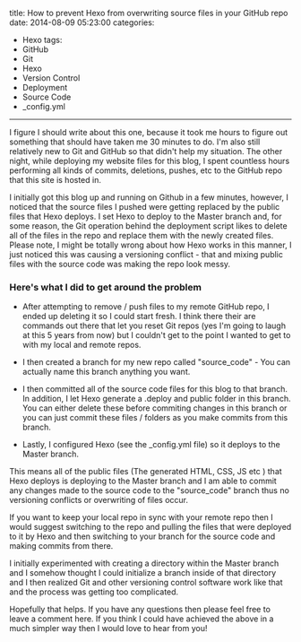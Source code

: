 title: How to prevent Hexo from overwriting source files in your GitHub repo
date: 2014-08-09 05:23:00
categories: 
- Hexo
tags:
- GitHub
- Git
- Hexo
- Version Control 
- Deployment 
- Source Code 
- _config.yml

---

I figure I should write about this one, because it took me hours to figure out something that should have taken me 30 minutes to do. I'm also still relatively new to Git and GitHub so that didn't help my situation. The other night, while deploying my website files for this blog, I spent countless hours performing all kinds of commits, deletions, pushes, etc to the GitHub repo that this site is hosted in.  <!-- more -->

I initially got this blog up and running on Github in a few minutes, however, I noticed that the source files I pushed were getting replaced by the public files that Hexo deploys. I set Hexo to deploy to the Master branch and, for some reason, the Git operation behind the deployment script likes to delete all of the files in the repo and replace them with the newly created files. Please note, I might be totally wrong about how Hexo works in this manner, I just noticed this was causing a versioning conflict - that and mixing public files with the source code was making the repo look messy. 

### Here's what I did to get around the problem 

- After attempting to remove / push files to my remote GitHub repo, I ended up deleting it so I could start fresh. I think there their are commands out there that let you reset Git repos (yes I'm going to laugh at this 5 years from now) but I couldn't get to the point I wanted to get to with my local and remote repos. 

- I then created a branch for my new repo called "source_code" - You can actually name this branch anything you want. 

- I then committed all of the source code files for this blog to that branch. In addition, I let Hexo generate a .deploy and public folder in this branch. You can either delete these before commiting changes in this branch or you can just commit these files / folders as you make commits from this branch. 

- Lastly, I configured Hexo (see the _config.yml file) so it deploys to the Master branch. 

This means all of the public files (The generated HTML, CSS, JS etc ) that Hexo deploys is deploying to the Master branch and I am able to commit any changes made to the source code to the "source_code" branch thus no versioning conflicts or overwriting of files occur. 

If you want to keep your local repo in sync with your remote repo then I would suggest switching to the repo and pulling the files that were deployed to it by Hexo and then switching to your branch for the source code and making commits from there. 

I initially experimented with creating a directory within the Master branch and I somehow thought I could initialize a branch inside of that directory and I then realized Git and other versioning control software work like that and the process was getting too complicated. 

Hopefully that helps. If you have any questions then please feel free to leave a comment here. If you think I could have achieved the above in a much simpler way then I would love to hear from you! 
